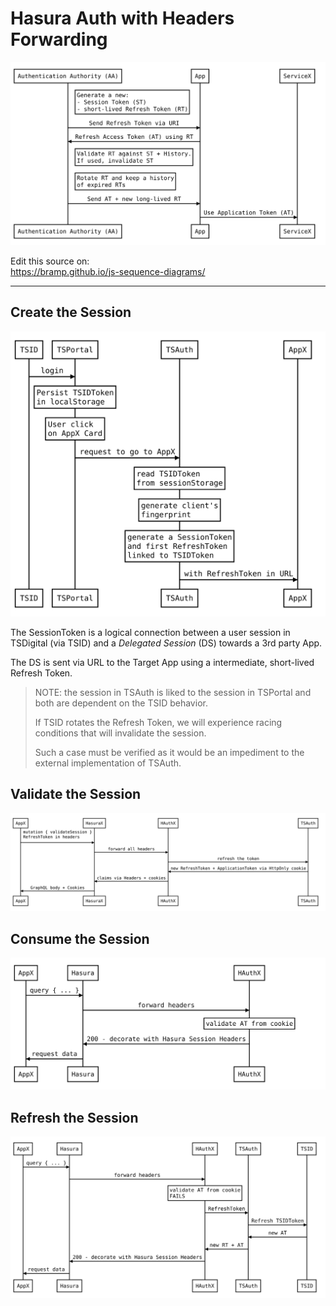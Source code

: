 # Hasura Auth with Headers Forwarding

![authentication-less-flow](./authentication-less-flow.svg)

Edit this source on:  
https://bramp.github.io/js-sequence-diagrams/

---

## Create the Session

<img src="./session-create.svg" style="background:white" />

The SessionToken is a logical connection between a user session in TSDigital (via TSID) and a _Delegated Session_ (DS) towards a 3rd party App.

The DS is sent via URL to the Target App using a intermediate, short-lived Refresh Token.

> NOTE: the session in TSAuth is liked to the session in TSPortal and both are dependent on the TSID behavior.
>
> If TSID rotates the Refresh Token, we will experience racing conditions that will invalidate the session.
>
> Such a case must be verified as it would be an impediment to the external implementation of TSAuth.

## Validate the Session

<img src="./session-validate.svg" style="background:white" />

## Consume the Session

<img src="./session-consume.svg" style="background:white" />

## Refresh the Session

<img src="./session-refresh.svg" style="background:white" />

